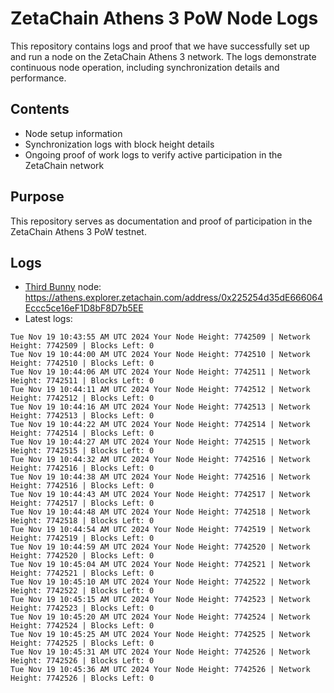 # ZetaChain Athens 3 PoW Node Logs
This repository contains logs and proof that we have successfully set up and run a node on the ZetaChain Athens 3 network. The logs demonstrate continuous node operation, including synchronization details and performance.

## Contents
- Node setup information
- Synchronization logs with block height details
- Ongoing proof of work logs to verify active participation in the ZetaChain network

## Purpose
This repository serves as documentation and proof of participation in the ZetaChain Athens 3 PoW testnet.

## Logs

- [Third Bunny](https://thirdbunny.xyz/) node: https://athens.explorer.zetachain.com/address/0x225254d35dE666064Eccc5ce16eF1D8bF8D7b5EE
- Latest logs:
```
Tue Nov 19 10:43:55 AM UTC 2024 Your Node Height: 7742509 | Network Height: 7742509 | Blocks Left: 0
Tue Nov 19 10:44:00 AM UTC 2024 Your Node Height: 7742510 | Network Height: 7742510 | Blocks Left: 0
Tue Nov 19 10:44:06 AM UTC 2024 Your Node Height: 7742511 | Network Height: 7742511 | Blocks Left: 0
Tue Nov 19 10:44:11 AM UTC 2024 Your Node Height: 7742512 | Network Height: 7742512 | Blocks Left: 0
Tue Nov 19 10:44:16 AM UTC 2024 Your Node Height: 7742513 | Network Height: 7742513 | Blocks Left: 0
Tue Nov 19 10:44:22 AM UTC 2024 Your Node Height: 7742514 | Network Height: 7742514 | Blocks Left: 0
Tue Nov 19 10:44:27 AM UTC 2024 Your Node Height: 7742515 | Network Height: 7742515 | Blocks Left: 0
Tue Nov 19 10:44:32 AM UTC 2024 Your Node Height: 7742516 | Network Height: 7742516 | Blocks Left: 0
Tue Nov 19 10:44:38 AM UTC 2024 Your Node Height: 7742516 | Network Height: 7742516 | Blocks Left: 0
Tue Nov 19 10:44:43 AM UTC 2024 Your Node Height: 7742517 | Network Height: 7742517 | Blocks Left: 0
Tue Nov 19 10:44:48 AM UTC 2024 Your Node Height: 7742518 | Network Height: 7742518 | Blocks Left: 0
Tue Nov 19 10:44:54 AM UTC 2024 Your Node Height: 7742519 | Network Height: 7742519 | Blocks Left: 0
Tue Nov 19 10:44:59 AM UTC 2024 Your Node Height: 7742520 | Network Height: 7742520 | Blocks Left: 0
Tue Nov 19 10:45:04 AM UTC 2024 Your Node Height: 7742521 | Network Height: 7742521 | Blocks Left: 0
Tue Nov 19 10:45:10 AM UTC 2024 Your Node Height: 7742522 | Network Height: 7742522 | Blocks Left: 0
Tue Nov 19 10:45:15 AM UTC 2024 Your Node Height: 7742523 | Network Height: 7742523 | Blocks Left: 0
Tue Nov 19 10:45:20 AM UTC 2024 Your Node Height: 7742524 | Network Height: 7742524 | Blocks Left: 0
Tue Nov 19 10:45:25 AM UTC 2024 Your Node Height: 7742525 | Network Height: 7742525 | Blocks Left: 0
Tue Nov 19 10:45:31 AM UTC 2024 Your Node Height: 7742526 | Network Height: 7742526 | Blocks Left: 0
Tue Nov 19 10:45:36 AM UTC 2024 Your Node Height: 7742526 | Network Height: 7742526 | Blocks Left: 0
```
